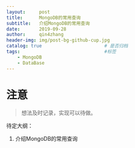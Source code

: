 ```yaml
---
layout:     post
title:      MongoDB的常用查询
subtitle:   介绍MongoDB的常用查询
date:       2019-09-28
author:     qin4zhang
header-img: img/post-bg-github-cup.jpg 
catalog: true 						# 是否归档
tags:								#标签
    - MongoDB
    - DataBase
---
```

# 注意
> 想法及时记录，实现可以待做。

待定大纲：
1. 介绍MongoDB的常用查询
